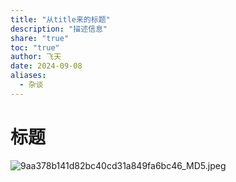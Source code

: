 ```yaml
---
title: "从title来的标题"
description: "描述信息"
share: "true"
toc: "true"
author: 飞天
date: 2024-09-08
aliases:
  - 杂谈
---
```


# 标题

![9aa378b141d82bc40cd31a849fa6bc46_MD5.jpeg](https://flynx.dev/post/attachments/9aa378b141d82bc40cd31a849fa6bc46_MD5.jpeg)
